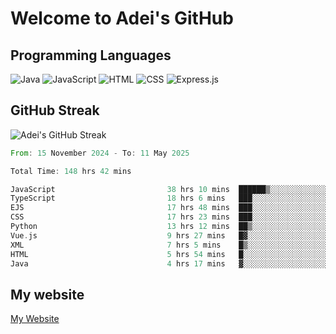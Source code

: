 # Welcome to Adei's GitHub

## Programming Languages
![Java](https://img.shields.io/badge/Java-007396?style=flat-square&logo=java&logoColor=white)
![JavaScript](https://img.shields.io/badge/JavaScript-F7DF1E?style=flat-square&logo=javascript&logoColor=black)
![HTML](https://img.shields.io/badge/HTML-E34F26?style=flat-square&logo=html5&logoColor=white)
![CSS](https://img.shields.io/badge/CSS-1572B6?style=flat-square&logo=css3&logoColor=white)
![Express.js](https://img.shields.io/badge/Express.js-000000?style=flat-square&logo=express&logoColor=white)


## GitHub Streak
![Adei's GitHub Streak](https://github-readme-streak-stats.herokuapp.com/?user=AdeiTamayo&hide_border=true)

<!--START_SECTION:waka-->

```rust
From: 15 November 2024 - To: 11 May 2025

Total Time: 148 hrs 42 mins

JavaScript                         38 hrs 10 mins  ██████▒░░░░░░░░░░░░░░░░░░   25.40 %
TypeScript                         18 hrs 6 mins   ███░░░░░░░░░░░░░░░░░░░░░░   12.06 %
EJS                                17 hrs 48 mins  ███░░░░░░░░░░░░░░░░░░░░░░   11.86 %
CSS                                17 hrs 23 mins  ███░░░░░░░░░░░░░░░░░░░░░░   11.57 %
Python                             13 hrs 12 mins  ██▒░░░░░░░░░░░░░░░░░░░░░░   08.79 %
Vue.js                             9 hrs 27 mins   █▓░░░░░░░░░░░░░░░░░░░░░░░   06.29 %
XML                                7 hrs 5 mins    █▒░░░░░░░░░░░░░░░░░░░░░░░   04.72 %
HTML                               5 hrs 54 mins   █░░░░░░░░░░░░░░░░░░░░░░░░   03.93 %
Java                               4 hrs 17 mins   ▓░░░░░░░░░░░░░░░░░░░░░░░░   02.86 %
```

<!--END_SECTION:waka-->

## My website
[My Website](https://adei.eus)


